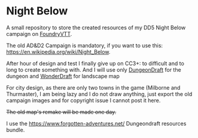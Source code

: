 # Night Below

A small repository to store the created resources of my DD5 Night Below campaign on [FoundryVTT](https://foundryvtt.com/).

The old AD&D2 Campaign is mandatory, if you want to use this: https://en.wikipedia.org/wiki/Night_Below.

After hour of design and test I finally give up on CC3+: to difficult and to long to create something with. 
And I will use only [DungeonDraft](https://dungeondraft.net/) for the dungeon and [WonderDraft](https://www.wonderdraft.net/) for landscape map

For city design, as there are only two towns in the game (Milborne and Thurmaster), I am being lazy and I do not draw anything, just export the old campaign images and for copyright issue I cannot post it here.

~~The old map's remake will be made one day.~~

I use the https://www.forgotten-adventures.net/ Dungeondraft resources bundle.
